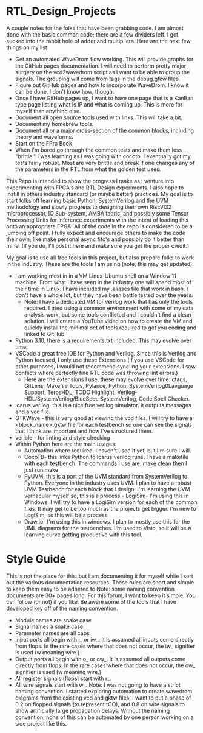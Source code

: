 # RTL_Design_Projects

A couple notes for the folks that have been grabbing code. I am almost done with the basic common code; there are a few dividers left. I got sucked into the rabbit hole of adder and multipliers. Here are  the next few things on my list:

- Get an automated WaveDrom flow working. This will provide graphs for the GitHub pages documentation. I will need to perform pretty major surgery on the vcd2wavedrom script as I want to be able to group the signals. The grouping will come from tags in the debug.gtkw files.
- Figure out GitHub pages and how to incorporate WaveDrom. I know it can be done, I don't know how, though.
- Once I have GitHub pages up, I want to have one page that is a KanBan type page listing what is IP and what is coming up. This is more for myself than anything else.
- Document all open source tools used with links. This will take a bit.
- Document my homebrew tools.
- Document all or a major cross-section of the common blocks, including theory and waveforms.
- Start on the FPro Book
- When I'm bored go through the common tests and make them less "brittle." I was learning as I was going with cocotb. I eventually got my tests fairly robust. Most are very brittle and break if one changes any of the parameters in the RTL from what the golden test uses.

This Repo is intended to show the progress I make as I venture into experimenting with FPGA's and  RTL Design experiments. I also hope to instill in others industry standard (or maybe better) practices. My goal is to start folks off learning basic Python, SystemVerilog and the UVM methodology and slowly progress to designing their own RiscVI32 microprocessor, IO Sub-system, AMBA fabric, and possibly some Tensor Processing Units for inference experiments with the intent of loading this onto an appropriate FPGA. All of the code in the repo is considered to be a jumping off point. I fully expect and encourage others to make the code their own; like make personal async fifo's and possibly do it better than mine. (If you do, I'll post it here and make sure you get the proper credit.)

My goal is to use all free tools in this project, but also prepare folks to work in the industry. These are the tools I am using (note, this may get updated):

- I am working most in in a VM Linux-Ubuntu shell on a Window 11 machine. From what I have seen in the industry one will spend most of their time in Linux. I have included my .aliases file that work in bash. I don't have a whole lot, but they have been battle tested over the years.
  - Note: I have a dedicated VM for verilog work that has only the tools required. I tried using a common environment with some of my data analysis work, but some tools conflicted and I couldn't find a clean solution. I will create a YouTube video on how to create the VM and quickly install the minimal set of tools required to get you coding and linked to GitHub.
- Python 3.10, there is a requirements.txt included. This may evolve over time.
- VSCode a great free IDE for Python and Verilog. Since this is Verilog and Python focused, I only use these Extensions (if you use VSCode for other purposes, I would not recommend sync'ing your extensions. I saw conflicts where perfectly fine RTL code was throwing lint errors.)
  - Here are the extensions I use, these may evolve over time: ctags, GitLens, Makefile Tools, Pylance, Python, SystemVerilog0Language Support, TerosHDL, TODO Highlight, Verilog-HDL/SystemVerilog/BlueSpec SystemVerilog, Code Spell Checker.
- Icarus verilog; this is a nice free verilog simulator. It outputs messages and a vcd file.
- GTKWave - this is very good at viewing the vcd files. I will try to have a <block_name>.gktw file for each testbench so one can see the signals that I think are important and how I've structured them.
- verible - for linting and style checking
- Within Python here are the main usages:
  - Automation where required. I haven't used it yet, but I'm sure I will.
  - CocoTB- this links Python to Icarus verilog runs. I have a makefile with each testbench. The commands I use are: make clean then I just run make
  - PyUVM, this is a port of the UVM standard from SystemVerilog to Python. Everyone in the industry uses UVM. I plan to have a robust UVM Testbench for each block that I design. I'm learning the UVM vernacular myself so, this is a process.- LogiSim- I'm using this in Windows. I will try to have a LogiSim version for each of the common files. It may get to be too much as the projects get bigger. I'm new to LogiSim, so this will be a process.
  - Draw.io- I'm using this in windows. I plan to mostly use this for the UML diagrams for the testbenches. I'm used to Visio, so it will be a learning curve getting productive with this tool.

# Style Guide

This is not the place for this, but I am documenting it for myself while I sort out the various documentation resources. These rules are short and simple to keep them easy to be adhered to Note: some naming convention documents are 30+ pages long. For this forum, I want to keep it simple. You can follow (or not) if you like. Be aware some of the tools that I have developed key off of the naming convention.

- Module names are snake case
- Signal names a snake case
- Parameter names are all caps
- Input ports all begin with i_ or iw_. It is assumed all inputs come directly from flops. In the rare cases where that does not occur, the iw_ signifier is used (w meaning wire.)
- Output ports all begin with o_ or ow_. It is assumed all outputs come directly from flops. In the rare cases where that does not occur, the ow_ signifier is used (w meaning wire.)
- All register signals (flops) start with r_.
- All wire signals start with w_.
Note: I was not going to have a strict naming convention. I started exploring automation to create wavedrom diagrams from the existing vcd and gktw files. I want to put a phase of 0.2 on flopped signals (to represent tCO), and 0.8 on wire signals to show artificially large propagation delays. Without the naming convention, none of this can be automated by one person working on a side project like this.

